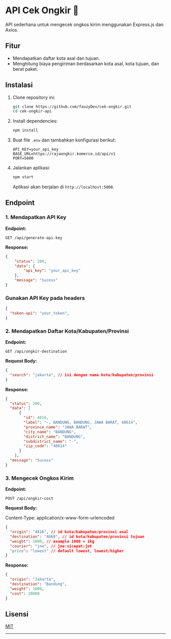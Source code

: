 # API Cek Ongkir 🚀

API sederhana untuk mengecek ongkos kirim menggunakan Express.js dan Axios.

## Fitur
- Mendapatkan daftar kota asal dan tujuan.
- Menghitung biaya pengiriman berdasarkan kota asal, kota tujuan, dan berat paket.

## Instalasi

1. Clone repository ini:

   ```bash
   git clone https://github.com/fauzyDev/cek-ongkir.git
   cd cek-ongkir-api
   ```

2. Install dependencies:

   ```bash
   npm install
   ```

3. Buat file `.env` dan tambahkan konfigurasi berikut:

   ```env
   API_KEY=your_api_key
   BASE_URL=https://rajaongkir.komerce.id/api/v1
   PORT=5000
   ```

4. Jalankan aplikasi:

   ```bash
   npm start
   ```

   Aplikasi akan berjalan di `http://localhost:5000`.

## Endpoint

### 1. Mendapatkan API Key

**Endpoint:**
```http
GET /api/generate-api-key
```

**Response:**
```json
{
    "status": 200,
    "data": {
        "api_key": "your_api_key"
    },
    "message": "Sucess"
}
```

### Gunakan API Key pada headers

```json
{
  "token-api": "your_token", 
}
```

### 2. Mendapatkan Daftar Kota/Kabupaten/Provinsi

**Endpoint:**
```http
GET /api/ongkir-destination
```

**Request Body:**
```json
{
  "search": "jakarta", // isi dengan nama kota/kabupaten/provinsi
}
```

**Response:**
```json
{
  "status": 200,
  "data": [
      {
        "id": 4816,
        "label": "-, BANDUNG, BANDUNG, JAWA BARAT, 40614",
        "province_name": "JAWA BARAT",
        "city_name": "BANDUNG",
        "district_name": "BANDUNG",
        "subdistrict_name": "-",
        "zip_code": "40614"
      }
    ],
  "message": "Sucess"
}
```

### 3. Mengecek Ongkos Kirim

**Endpoint:**
```http
POST /api/ongkir-cost
```

**Request Body:**

  Content-Type: application/x-www-form-urlencoded

```json
{
  "origin": "4816", // id kota/kabupaten/provinsi asal
  "destination": "4868", // id kota/kabupaten/provinsi tujuan
  "weight": 1000, // example 1000 = 1kg
  "courier": "jne", // jne:sicepat:jnt
  "price": "lowest" // default lowest, lowest/higher
}
```

**Response:**
```json
{
  "origin": "Jakarta",
  "destination": "Bandung",
  "weight": 1000,
  "cost": 20000
}
```
## Lisensi

[MIT](LICENSE)

---
